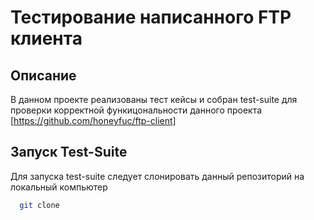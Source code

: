 # Тестирование написанного FTP клиента

## Описание

В данном проекте реализованы тест кейсы и собран test-suite для проверки 
корректной функицональности данного проекта [https://github.com/honeyfuc/ftp-client]

## Запуск Test-Suite

Для запуска test-suite следует слонировать данный репозиторий на локальный компьютер

```sh
  git clone
```
